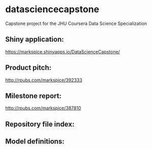 # datasciencecapstone
Capstone project for the JHU Coursera Data Science Specialization

## Shiny application:
https://markspice.shinyapps.io/DataScienceCapstone/

## Product pitch:
http://rpubs.com/markspice/392333

## Milestone report:
http://rpubs.com/markspice/387810

## Repository file index:


## Model definitions:

